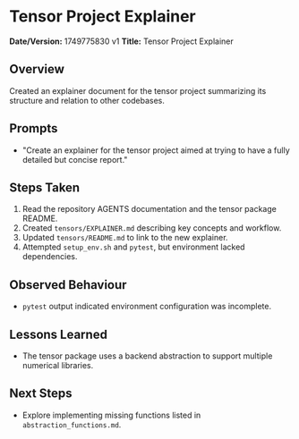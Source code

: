 # Tensor Project Explainer

**Date/Version:** 1749775830 v1
**Title:** Tensor Project Explainer

## Overview
Created an explainer document for the tensor project summarizing its structure and relation to other codebases.

## Prompts
- "Create an explainer for the tensor project aimed at trying to have a fully detailed but concise report."

## Steps Taken
1. Read the repository AGENTS documentation and the tensor package README.
2. Created `tensors/EXPLAINER.md` describing key concepts and workflow.
3. Updated `tensors/README.md` to link to the new explainer.
4. Attempted `setup_env.sh` and `pytest`, but environment lacked dependencies.

## Observed Behaviour
- `pytest` output indicated environment configuration was incomplete.

## Lessons Learned
- The tensor package uses a backend abstraction to support multiple numerical libraries.

## Next Steps
- Explore implementing missing functions listed in `abstraction_functions.md`.
